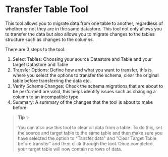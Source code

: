 # Transfer Table Tool

This tool allows you to migrate data from one table to another, regardless of whether or not they are in the same datastore. This tool not only allows you to transfer the data but also allows you to migrate changes to the tables structure such as changes to the columns.

There are 3 steps to the tool:
1. Select Tables: Choosing your source Datastore and Table and your target Datastore and Table
2. Transfer Options: Define how and what you want to transfer, this is where you select the options to transfer the schema, clear the original table before transferring the data etc.
3. Verify Schema Changes: Check the schema migrations that are about to be performed are valid, this helps identify issues such as changing a column to an incompatible type
4. Summary: A summary of the changes that the tool is about to make before

> **Tip** ✨
>
> You can also use this tool to clear all data from a table. To do this, set the source and target table  to the same table and then make sure you have selected the option to "Tansfer data" and "Clear Target Table before transfer" and then click through the tool. Once completed, your target table will now contain no rows of data.
